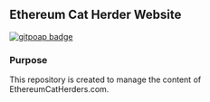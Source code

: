 ## Ethereum Cat Herder Website 
[![gitpoap badge](https://public-api.gitpoap.io/v1/repo/ethereum-cat-herders/ech-website-v2/badge)](https://www.gitpoap.io/gh/ethereum-cat-herders/ech-website-v2)
### Purpose
This repository is created to manage the content of EthereumCatHerders.com.
